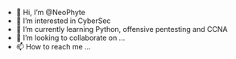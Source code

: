 - 👋 Hi, I’m @NeoPhyte
- 👀 I’m interested in CyberSec
- 🌱 I’m currently learning Python, offensive pentesting and CCNA
- 💞️ I’m looking to collaborate on ...
- 📫 How to reach me ...

<!---
DragonSin98/DragonSin98 is a ✨ special ✨ repository because its `README.md` (this file) appears on your GitHub profile.
You can click the Preview link to take a look at your changes.
--->
